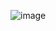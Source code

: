 ![image](https://user-images.githubusercontent.com/44961536/198504888-8a2f2545-7205-4c5f-900b-68e5c1cca802.png)
